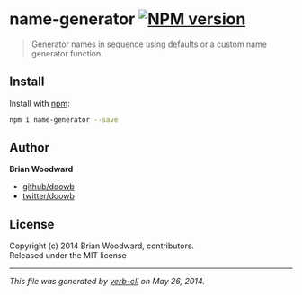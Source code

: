 # name-generator [![NPM version](https://badge.fury.io/js/name-generator.png)](http://badge.fury.io/js/name-generator)

> Generator names in sequence using defaults or a custom name generator function.

## Install
Install with [npm](npmjs.org):

```bash
npm i name-generator --save
``` 

## Author

**Brian Woodward**

+ [github/doowb](https://github.com/doowb)
+ [twitter/doowb](http://twitter.com/doowb)


## License
Copyright (c) 2014 Brian Woodward, contributors.  
Released under the MIT license

***

_This file was generated by [verb-cli](https://github.com/assemble/verb-cli) on May 26, 2014._
